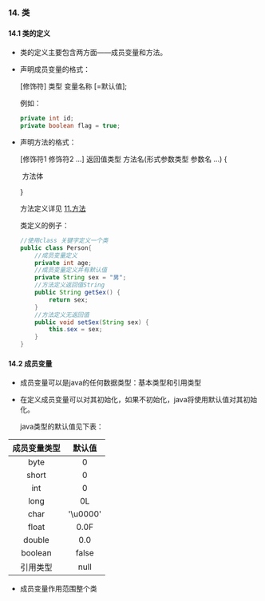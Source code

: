 ### 14. 类

#### 14.1 类的定义

- 类的定义主要包含两方面——成员变量和方法。

- 声明成员变量的格式：

  [修饰符] 类型 变量名称 [=默认值];

  例如：

  ```java
  private int id;
  private boolean flag = true;
  ```

- 声明方法的格式： 

   [修饰符1 修饰符2 ...] 返回值类型 方法名(形式参数类型 参数名 ...) {

  ​				方法体

   }

  方法定义详见 [11.方法](11.方法.md)

  类定义的例子：

  ```java
  //使用class 关键字定义一个类
  public class Person{
      //成员变量定义
      private int age;
      //成员变量定义并有默认值
      private String sex = "男";
      //方法定义返回值String
      public String getSex() {
          return sex;
      }
      //方法定义无返回值
      public void setSex(String sex) {
          this.sex = sex;
      }
  }
  ```

  

#### 14.2 成员变量

- 成员变量可以是java的任何数据类型：基本类型和引用类型

- 在定义成员变量可以对其初始化，如果不初始化，java将使用默认值对其初始化。

  java类型的默认值见下表：

| 成员变量类型 |  默认值  |
| :----------: | :------: |
|     byte     |    0     |
|    short     |    0     |
|     int      |    0     |
|     long     |    0L    |
|     char     | '\u0000' |
|    float     |   0.0F   |
|    double    |   0.0    |
|   boolean    |  false   |
|   引用类型   |   null   |

* 成员变量作用范围整个类
